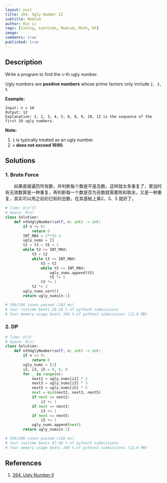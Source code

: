 ```yaml
---
layout: post
title: 264. Ugly Number II
subtitle: Medium
author: Bin Li
tags: [Coding, LeetCode, Medium, Math, DP]
image: 
comments: true
published: true
---
```


## Description

Write a program to find the `n`-th ugly number.

Ugly numbers are **positive numbers** whose prime factors only include `2, 3, 5`. 

**Example:**

```
Input: n = 10
Output: 12
Explanation: 1, 2, 3, 4, 5, 6, 8, 9, 10, 12 is the sequence of the first 10 ugly numbers.
```

**Note:** 

1. `1` is typically treated as an ugly number.
2. `n` **does not exceed 1690**.


## Solutions
### 1. Brute Force
　　如果直接遍历所有数，并判断每个数是不是丑数，这样就太多重复了，累加时有无效数算是一种重复，再判断每一个数是否为丑数就需要除和取余，又是一种重复，其实可以用之前的已知的丑数，在其基础上乘2、3、5 就好了。

```python
# Time: O(n^3)
# Space: O(n)
class Solution:
    def nthUglyNumber(self, n: int) -> int:
        if n <= 0:
            return 0
        INT_MAX = 2**32-1
        ugly_nums = []
        t2 = t3 = t5 = 1
        while t2 <= INT_MAX:
            t3 = t2
            while t3 <= INT_MAX:
                t5 = t3
                while t5 <= INT_MAX:
                    ugly_nums.append(t5)
                    t5 *= 5
                t3 *= 3
            t2 *= 2
        ugly_nums.sort()
        return ugly_nums[n-1]

# 596/596 cases passed (292 ms)
# Your runtime beats 20.29 % of python3 submissions
# Your memory usage beats 100 % of python3 submissions (12.8 MB)
```

### 2. DP

```python
# Time: O(n)
# Space: O(n)
class Solution:
    def nthUglyNumber(self, n: int) -> int:
        if n <= 0:
            return 0
        ugly_nums = [1]
        i2, i3, i5 = 0, 0, 0
        for _ in range(n):
            next2 = ugly_nums[i2] * 2
            next3 = ugly_nums[i3] * 3
            next5 = ugly_nums[i5] * 5
            next = min(next2, next3, next5)
            if next == next2:
                i2 += 1
            if next == next3:
                i3 += 1
            if next == next5:
                i5 += 1
            ugly_nums.append(next)
        return ugly_nums[n-1]

# 596/596 cases passed (128 ms)
# Your runtime beats 87.68 % of python3 submissions
# Your memory usage beats 100 % of python3 submissions (12.6 MB)
```

## References
1. [264. Ugly Number II](https://leetcode.com/problems/ugly-number-ii/)